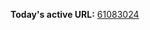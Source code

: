 

**Today's active URL:** [61083024](https://61083024.abesternheim.workers.dev)

<!-- CURRENT_URL_MARKER -->
